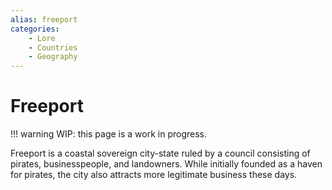 ```yaml
---
alias: freeport
categories:
    - Lore
    - Countries
    - Geography
---
```

# Freeport

!!! warning
    WIP: this page is a work in progress.

Freeport is a coastal sovereign city-state ruled by a council consisting of pirates, businesspeople, and landowners. While initially founded as a haven for pirates, the city also attracts more legitimate business these days.
